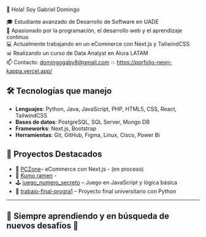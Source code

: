 👋 Hola! Soy Gabriel Domingo

🎓 Estudiante avanzado de Desarrollo de Software en UADE  
🚀 Apasionado por la programación, el desarrollo web y el aprendizaje continuo  
💻 Actualmente trabajando en un eCommerce con Next.js y TailwindCSS  
📊 Realizando un curso de Data Analyst en Alura LATAM  
📫 Contacto: domingogaby8@gmail.com
💥 https://porfolio-neon-kappa.vercel.app/

## 🛠️ Tecnologías que manejo

- **Lenguajes**: Python, Java, JavaScript, PHP, HTML5, CSS, React, TailwindCSS
- **Bases de datos**: PostgreSQL, SQL Server, Mongo DB
- **Frameworks**: Next.js, Bootstrap
- **Herramientas**: Git, GitHub, Figma, Linux, Cisco, Power Bi

## 🧩 Proyectos Destacados

- 🛒 [PCZone](https://github.com/pcZone-org/pczone-web)– eCommerce con Next.js - (en proceso)
- 🍜 [Kumo ramen](https://github.com/gabydomingo/kumoRamen) -
- 🕹️ [juego_numero_secreto](https://github.com/gabydomingo/juego_numero_secreto) – Juego en JavaScript y lógica básica
- 🔧 [trabajo-final-progra1](https://github.com/gabydomingo/trabajo-final-progra1) – Proyecto final universitario con Python

---

## 🌱 Siempre aprendiendo y en búsqueda de nuevos desafíos 🚀
